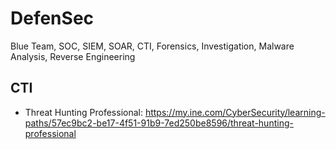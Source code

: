 # DefenSec
Blue Team, SOC, SIEM, SOAR, CTI, Forensics, Investigation, Malware Analysis, Reverse Engineering


## CTI
+ Threat Hunting Professional: https://my.ine.com/CyberSecurity/learning-paths/57ec9bc2-be17-4f51-91b9-7ed250be8596/threat-hunting-professional
   
 
 
   
  
 
